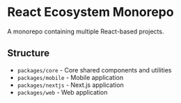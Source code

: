 # React Ecosystem Monorepo

A monorepo containing multiple React-based projects.

## Structure

- `packages/core` - Core shared components and utilities
- `packages/mobile` - Mobile application
- `packages/nextjs` - Next.js application
- `packages/web` - Web application

